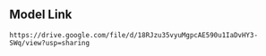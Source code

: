 
## Model Link
`https://drive.google.com/file/d/18RJzu35vyuMgpcAE590u1IaDvHY3-SWq/view?usp=sharing`


